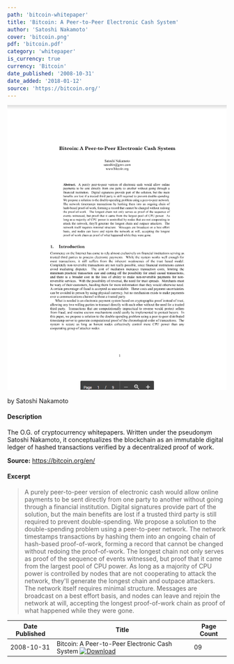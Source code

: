 ```yaml
---
path: 'bitcoin-whitepaper'
title: 'Bitcoin: A Peer-to-Peer Electronic Cash System'
author: 'Satoshi Nakamoto'
cover: 'bitcoin.png'
pdf: 'bitcoin.pdf'
category: 'whitepaper'
is_currency: true
currency: 'Bitcoin'
date_published: '2008-10-31'
date_added: '2018-01-12'
source: 'https://bitcoin.org/'
---
```


[![Cover of the Bitcoin whitepaper](/covers/bitcoin.png)](/pdf/bitcoin.pdf)

by Satoshi Nakamoto

#### Description
The O.G. of cryptocurrency whitepapers. Written under the pseudonym Satoshi Nakamoto, it conceptualizes the blockchain as an immutable digital ledger of hashed transactions verified by a decentralized proof of work.

**Source:** https://bitcoin.org/en/

#### Excerpt
> A purely peer-to-peer version of electronic cash would allow online payments to be sent directly from one party to another without going through a financial institution. Digital signatures provide part of the solution, but the main benefits are lost if a trusted third party is still required to prevent double-spending. We propose a solution to the double-spending problem using a peer-to-peer network. The network timestamps transactions by hashing them into an ongoing chain of hash-based proof-of-work, forming a record that cannot be changed without redoing the proof-of-work. The longest chain not only serves as proof of the sequence of events witnessed, but proof that it came from the largest pool of CPU power. As long as a majority of CPU power is controlled by nodes that are not cooperating to attack the network, they'll generate the longest chain and outpace attackers. The network itself requires minimal structure. Messages are broadcast on a best effort basis, and nodes can leave and rejoin the network at will, accepting the longest proof-of-work chain as proof of what happened while they were gone.

Date Published | Title                                                                                | Page Count
---------------|--------------------------------------------------------------------------------------|------------
2008-10-31     | Bitcoin: A Peer-to-Peer Electronic Cash System [![Download](/assets/download_cloud.svg)](/pdf/bitcoin.pdf) | 09
